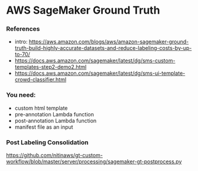 # AWS SageMaker Ground Truth 


### References 

- intro: https://aws.amazon.com/blogs/aws/amazon-sagemaker-ground-truth-build-highly-accurate-datasets-and-reduce-labeling-costs-by-up-to-70/
- https://docs.aws.amazon.com/sagemaker/latest/dg/sms-custom-templates-step2-demo2.html
- https://docs.aws.amazon.com/sagemaker/latest/dg/sms-ui-template-crowd-classifier.html


### You need: 

- custom html template 
- pre-annotation Lambda function 
- post-annotation Lambda function
- manifest file as an input


### Post Labeling Consolidation 

https://github.com/nitinaws/gt-custom-workflow/blob/master/server/processing/sagemaker-gt-postprocess.py

